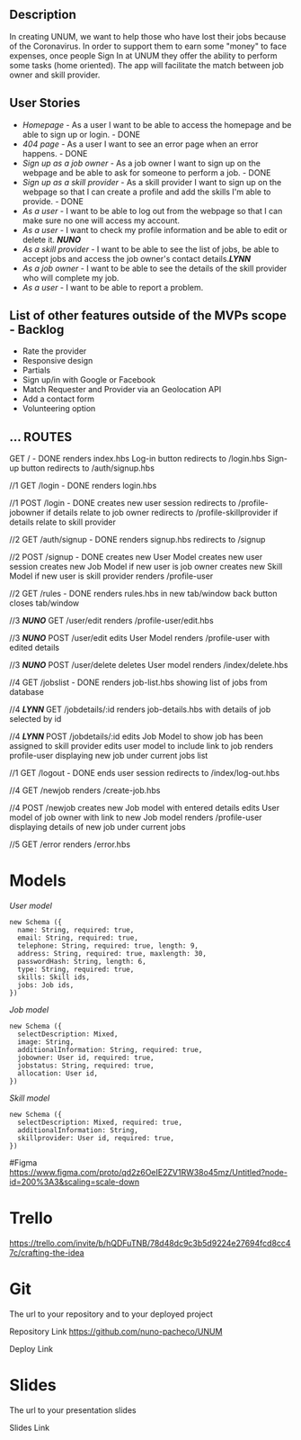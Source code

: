 ## Description

In creating  UNUM, we want to help those who have lost their jobs because of the Coronavirus. In order to support them to earn some "money" to face expenses, once people Sign In at UNUM they offer the ability to perform some tasks (home oriented). The app will facilitate the match between job owner and skill provider.


## User Stories

- *Homepage* - As a user I want to be able to access the homepage and be able to sign up or login. - DONE
- *404 page* - As a user I want to see an error page when an error happens. - DONE
- *Sign up as a job owner* - As a job owner I want to sign up on the webpage and be able to ask for someone to perform a job. - DONE
- *Sign up as a skill provider* - As a skill provider I want to sign up on the webpage so that I can create a profile and add the skills I'm able to provide. - DONE
- *As a user* - I want to be able to log out from the webpage so that I can make sure no one will access my account.
- *As a user* - I want to check my profile information and be able to edit or delete it. ***NUNO***
- *As a skill provider* - I want to be able to see the list of jobs, be able to accept jobs and access the job owner's contact details.***LYNN***
- *As a job owner* - I want to be able to see the details of the skill provider who will complete my job.
- *As a user* - I want to be able to report a problem.



## List of other features outside of the MVPs scope - Backlog

- Rate the provider
- Responsive design
- Partials
- Sign up/in with Google or Facebook
- Match Requester and Provider via an Geolocation API
- Add a contact form
- Volunteering option


## ... ROUTES

GET / - DONE
renders index.hbs
Log-in button redirects to /login.hbs 
Sign-up button redirects to /auth/signup.hbs


//1 GET /login - DONE
renders login.hbs

//1 POST /login - DONE
creates new user session
redirects to /profile-jobowner if details relate to job owner
redirects to /profile-skillprovider if details relate to skill provider

//2 GET /auth/signup - DONE
renders signup.hbs 
redirects to /signup

//2 POST /signup - DONE
creates new User Model
creates new user session
creates new Job Model if new user is job owner
creates new Skill Model if new user is skill provider
renders /profile-user 

//2 GET /rules - DONE
renders rules.hbs in new tab/window
back button closes tab/window

//3 ***NUNO*** GET /user/edit
renders /profile-user/edit.hbs

//3 ***NUNO*** POST /user/edit
edits User Model
renders /profile-user with edited details

//3 ***NUNO*** POST /user/delete
deletes User model
renders /index/delete.hbs

//4 GET /jobslist - DONE
renders job-list.hbs showing list of jobs from database

//4 ***LYNN*** GET /jobdetails/:id
renders job-details.hbs with details of job selected by id

//4 ***LYNN*** POST /jobdetails/:id
edits Job Model to show job has been assigned to skill provider
edits user model to include link to job
renders profile-user displaying new job under current jobs list

//1 GET /logout - DONE
ends user session
redirects to /index/log-out.hbs

//4 GET /newjob
renders /create-job.hbs

//4 POST /newjob
creates new Job model with entered details
edits User model of job owner with link to new Job model
renders /profile-user displaying details of new job under current jobs

//5 GET /error
renders /error.hbs


# Models

 *User model*

    new Schema ({
      name: String, required: true,
      email: String, required: true,
      telephone: String, required: true, length: 9, 
      address: String, required: true, maxlength: 30,
      passwordHash: String, length: 6,
      type: String, required: true,
      skills: Skill ids,
      jobs: Job ids, 
    })



 *Job model*
 
    new Schema ({
      selectDescription: Mixed,
      image: String,
      additionalInformation: String, required: true,
      jobowner: User id, required: true,
      jobstatus: String, required: true,
      allocation: User id,
    })


 *Skill model*
 
    new Schema ({
      selectDescription: Mixed, required: true,
      additionalInformation: String, 
      skillprovider: User id, required: true,
    })




#Figma
https://www.figma.com/proto/qd2z6OeIE2ZV1RW38o45mz/Untitled?node-id=200%3A3&scaling=scale-down


# Trello

https://trello.com/invite/b/hQDFuTNB/78d48dc9c3b5d9224e27694fcd8cc47c/crafting-the-idea


# Git

The url to your repository and to your deployed project 

Repository Link
https://github.com/nuno-pacheco/UNUM

Deploy Link

# Slides

The url to your presentation slides

Slides Link
